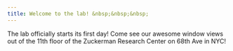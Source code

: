 ```yaml
---
title: Welcome to the lab! &nbsp;&nbsp;&nbsp;
---
```


The lab officially starts its first day! Come see our awesome window views out of the 11th 
floor of the Zuckerman Research Center on 68th Ave in NYC! 